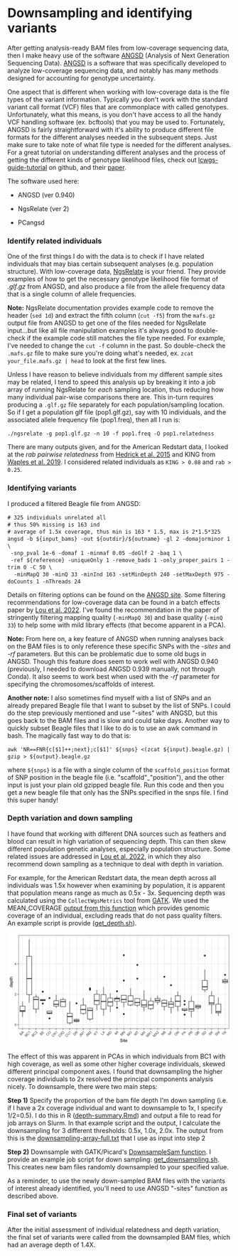 Downsampling and identifying variants
================

After getting analysis-ready BAM files from low-coverage sequencing data, then I make heavy use of the software [ANGSD](http://www.popgen.dk/angsd/index.php/ANGSD) (Analysis of Next Generation Sequencing Data). [ANGSD](http://www.popgen.dk/angsd/index.php/ANGSD) is a software that was specifically developed to analyze low-coverage sequencing data, and notably has many methods designed for accounting for genotype uncertainty. 

One aspect that is different when working with low-coverage data is the file types of the variant information. Typically you don't work with the standard variant call format (VCF) files that are commonplace with called genotypes. Unfortunately, what this means, is you don't have access to all the handy VCF handling software (ex. bcftools) that you may be used to. Fortunately, ANGSD is fairly straightforward with it's ability to produce different file formats for the different analyses needed in the subsequent steps. Just make sure to take note of what file type is needed for the different analyses. For a great tutorial on understanding different analyses and the process of getting the different kinds of genotype likelihood files, check out [lcwgs-guide-tutorial](https://github.com/nt246/lcwgs-guide-tutorial) on github, and their [paper](https://onlinelibrary.wiley.com/doi/10.1111/mec.16077).

The software used here:

- ANGSD (ver 0.940)

- NgsRelate (ver 2)

- PCangsd

### Identify related individuals

One of the first things I do with the data is to check if I have related individuals that may bias certain subsequent analyses (e.g. population structure). With low-coverage data, [NgsRelate](https://github.com/ANGSD/NgsRelate) is your friend. They provide examples of how to get the necessary genotype likelihood file format of *.glf.gz* from ANGSD, and also produce a file from the allele frequency data that is a single column of allele frequencies.

**Note:** NgsRelate documentation provides example code to remove the header (`sed 1d`) and extract the fifth column (`cut -f5`) from the `mafs.gz` output file from ANGSD to get one of the files needed for NgsRelate input...but like all file manipulation examples it's always good to double-check if the example code still matches the file type needed. For example, I've needed to change the `cut -f` column in the past. So double-check the `.mafs.gz` file to make sure you're doing what's needed, ex. `zcat your_file.mafs.gz | head` to look at the first few lines.

Unless I have reason to believe individuals from my different sample sites may be related, I tend to speed this analysis up by breaking it into a job array of running NgsRelate for *each* sampling location, thus reducing how many individual pair-wise comparisons there are. This in-turn requires producing a `.glf.gz` file separately for each population/sampling location. So if I get a population glf file (pop1.glf.gz), say with 10 individuals, and the associated allele frequency file (pop1.freq), then all I run is:

```
./ngsrelate -g pop1.glf.gz -n 10 -f pop1.freq -O pop1.relatedness
```

There are many outputs given, and for the American Redstart data, I looked at the *rab pairwise relatedness* from [Hedrick et al. 2015](https://academic.oup.com/jhered/article/106/1/20/2961876) and KING from [Waples et al. 2019](https://onlinelibrary.wiley.com/doi/full/10.1111/mec.14954). I considered related individuals as `KING > 0.08` and `rab > 0.25`. 


### Identifying variants

I produced a filtered Beagle file from ANGSD:

```
# 325 individuals unrelated all
# thus 50% missing is 163 ind
# average of 1.5x coverage, thus min is 163 * 1.5, max is 2*1.5*325
angsd -b ${input_bams} -out ${outdir}/${outname} -gl 2 -domajorminor 1 \
 -snp_pval 1e-6 -domaf 1 -minmaf 0.05 -doGlf 2 -baq 1 \
 -ref ${reference} -uniqueOnly 1 -remove_bads 1 -only_proper_pairs 1 -trim 0 -C 50 \
  -minMapQ 30 -minQ 33 -minInd 163 -setMinDepth 240 -setMaxDepth 975 -doCounts 1 -nThreads 24
```

Details on filtering options can be found on the [ANGSD site](http://www.popgen.dk/angsd/index.php/Input). Some filtering recommendations for low-coverage data can be found in a batch effects paper by [Lou et al. 2022](https://onlinelibrary.wiley.com/doi/full/10.1111/1755-0998.13559). I've found the recommendation in the paper of stringently filtering mapping quality (`-minMapQ 30`) and base quality (`-minQ 33`) to help some with mild library effects (that become apparent in a PCA). 


**Note:** From here on, a key feature of ANGSD when running analyses back on the BAM files is to only reference these specific SNPs with the *-sites* and *-rf* parameters. But this can be problematic due to some old bugs in ANGSD. Though this feature does seem to work well with ANGSD 0.940 (previously, I needed to download ANGSD 0.939 manually, not through Conda). It also seems to work best when used with the *-rf* parameter for specifying the chromosomes/scaffolds of interest.

**Another note:** I also sometimes find myself with a list of SNPs and an already prepared Beagle file that I want to subset by the list of SNPs. I could do the step previously mentioned and use "-sites" with ANGSD, but this goes back to the BAM files and is slow and could take days. Another way to quickly subset Beagle files that I like to do is to use an awk command in bash. The magically fast way to do that is:

```
awk 'NR==FNR{c[$1]++;next};c[$1]' ${snps} <(zcat ${input}.beagle.gz) | gzip > ${output}.beagle.gz
```

where `${snps}` is a file with a single column of the `scaffold_position` format of SNP position in the beagle file (i.e. "scaffold"_"position"), and the other input is just your plain old gzipped beagle file. Run this code and then you get a new beagle file that only has the SNPs specified in the snps file. I find this super handy!

### Depth variation and down sampling

I have found that working with different DNA sources such as feathers and blood can result in high variation of sequencing depth. This can then skew different population genetic analyses, especially population structure. Some related issues are addressed in [Lou et al. 2022](https://doi.org/10.1111/1755-0998.13559), in which they also recommend down sampling as a technique to deal with depth in variation.

For example, for the American Redstart data, the mean depth across all individuals was 1.5x however when examining by population, it is apparent that population means range as much as 0.5x - 3x. Sequencing depth was calculated using the `CollectWgsMetrics` tool from [GATK](https://gatk.broadinstitute.org/hc/en-us/articles/360037269351-CollectWgsMetrics-Picard-). We used the MEAN_COVERAGE [output from this function](https://broadinstitute.github.io/picard/picard-metric-definitions.html#CollectWgsMetrics.WgsMetrics) which provides genomic coverage of an individual, excluding reads that do not pass quality filters. An example script is provide ([get_depth.sh](./scripts/get_depth.sh)).

<img src="./img/amre-populationALL-coverageDepth-plain.png" alt="Depth-plot" width="600"/>

The effect of this was apparent in PCAs in which individuals from BC1 with high coverage, as well as some other higher coverage individuals, skewed different principal component axes. I found that downsampling the higher coverage individuals to 2x resolved the principal components analysis nicely. To downsample, there were two main steps:

**Step 1)** Specify the proportion of the bam file depth I'm down sampling (i.e. if I have a 2x coverage individual and want to downsample to 1x, I specify 1/2=0.5). I do this in R ([depth-summary.Rmd](./scripts/depth-summary.Rmd)) and output a file to read for job arrays on Slurm. In that example script and the output, I calculate the downsampling for 3 different thresholds: 0.5x, 1.0x, 2.0x. The output from this is the [downsampling-array-full.txt](./scripts/downsampling-array-full.txt) that I use as input into step 2

**Step 2)** Downsample with GATK/Picard's [DownsampleSam function](https://gatk.broadinstitute.org/hc/en-us/articles/360037056792-DownsampleSam-Picard-). I provide an example job script for down sampling: [get_downsampling.sh](./scripts/get_downsampled.sh). This creates new bam files randomly downsampled to your specified value.

As a reminder, to use the newly down-sampled BAM files with the variants of interest already identified, you'll need to use ANGSD "-sites" function as described above.

### Final set of variants

After the initial assessment of individual relatedness and depth variation, the final set of variants were called from the downsampled BAM files, which had an average depth of 1.4X.


